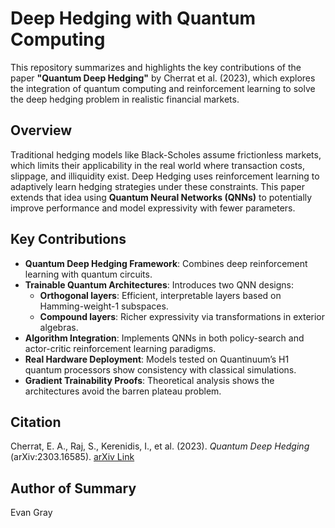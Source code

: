 # Deep Hedging with Quantum Computing

This repository summarizes and highlights the key contributions of the paper **"Quantum Deep Hedging"** by Cherrat et al. (2023), which explores the integration of quantum computing and reinforcement learning to solve the deep hedging problem in realistic financial markets.

## Overview

Traditional hedging models like Black-Scholes assume frictionless markets, which limits their applicability in the real world where transaction costs, slippage, and illiquidity exist. Deep Hedging uses reinforcement learning to adaptively learn hedging strategies under these constraints. This paper extends that idea using **Quantum Neural Networks (QNNs)** to potentially improve performance and model expressivity with fewer parameters.

## Key Contributions

- **Quantum Deep Hedging Framework**: Combines deep reinforcement learning with quantum circuits.
- **Trainable Quantum Architectures**: Introduces two QNN designs:
  - **Orthogonal layers**: Efficient, interpretable layers based on Hamming-weight-1 subspaces.
  - **Compound layers**: Richer expressivity via transformations in exterior algebras.
- **Algorithm Integration**: Implements QNNs in both policy-search and actor-critic reinforcement learning paradigms.
- **Real Hardware Deployment**: Models tested on Quantinuum’s H1 quantum processors show consistency with classical simulations.
- **Gradient Trainability Proofs**: Theoretical analysis shows the architectures avoid the barren plateau problem.

## Citation

Cherrat, E. A., Raj, S., Kerenidis, I., et al. (2023). *Quantum Deep Hedging* (arXiv:2303.16585). [arXiv Link](https://doi.org/10.48550/arXiv.2303.16585)

## Author of Summary

Evan Gray
